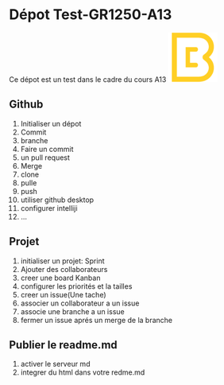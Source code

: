 # Dépot Test-GR1250-A13
Ce dépot est un test dans le cadre du cours A13
<img src="logo.png" alt="logo du college" width="100px" height="100px">
## Github
1. Initialiser un dépot
2. Commit
3. branche
4. Faire un commit 
5. un pull request
6. Merge
7. clone
8. pulle
9. push
10. utiliser github desktop
11. configurer intelliji
12. ...
## Projet
1. initialiser un projet: Sprint
2. Ajouter des collaborateurs
3. creer une board Kanban
4. configurer les priorités et la tailles
5. creer un issue(Une tache)
6. associer un collaborateur a un issue
7. associe une branche a un issue
8. fermer un issue aprés un merge de la branche
## Publier le readme.md
1. activer le serveur md
2. integrer du html dans votre redme.md
